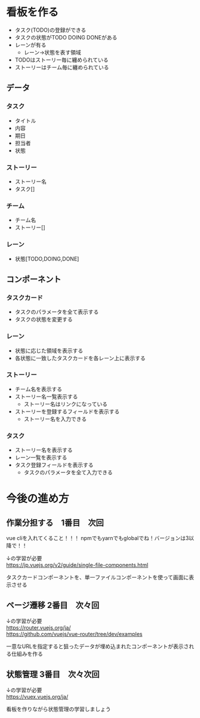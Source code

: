 # 看板を作る

* タスク(TODO)の登録ができる
* タスクの状態がTODO DOING DONEがある
* レーンが有る
  - レーン→状態を表す領域
* TODOはストーリー毎に纏められている
* ストーリーはチーム毎に纏められている


## データ

### タスク
* タイトル
* 内容
* 期日
* 担当者
* 状態

### ストーリー
* ストーリー名
* タスク[]

### チーム
* チーム名
* ストーリー[]

### レーン
* 状態[TODO,DOING,DONE]


## コンポーネント

### タスクカード
* タスクのパラメータを全て表示する
* タスクの状態を変更する

### レーン
* 状態に応じた領域を表示する
* 各状態に一致したタスクカードを各レーン上に表示する


### ストーリー
* チーム名を表示する
* ストーリー名一覧表示する
  - ストーリー名はリンクになっている
* ストーリーを登録するフィールドを表示する
  - ストーリー名を入力できる


### タスク
* ストーリー名を表示する
* レーン一覧を表示する
* タスク登録フィールドを表示する
  - タスクのパラメータを全て入力できる



# 今後の進め方

## 作業分担する　1番目　次回　
vue cliを入れてくること！！！
npmでもyarnでもglobalでね！バージョンは3以降で！！

↓の学習が必要  
https://jp.vuejs.org/v2/guide/single-file-components.html

タスクカードコンポーネントを、単一ファイルコンポーネントを使って画面に表示させる


## ページ遷移 2番目　次々回
↓の学習が必要  
https://router.vuejs.org/ja/  
https://github.com/vuejs/vue-router/tree/dev/examples

一意なURLを指定すると狙ったデータが埋め込まれたコンポーネントが表示される仕組みを作る  



## 状態管理 3番目　次々次回
↓の学習が必要  
https://vuex.vuejs.org/ja/

看板を作りながら状態管理の学習しましょう
